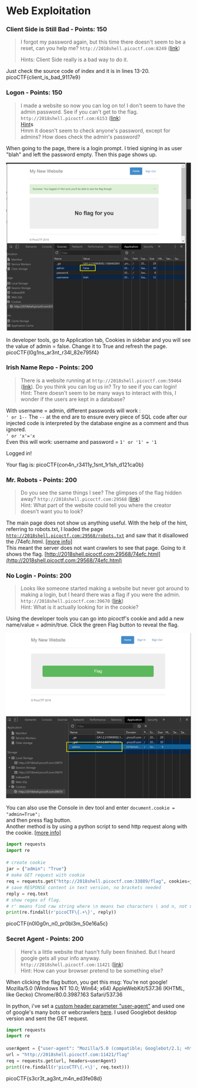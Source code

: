 # Web Exploitation

### **Client Side is Still Bad - Points: 150**

> I forgot my password again, but this time there doesn't seem to be a reset, can you help me? `http://2018shell.picoctf.com:8249` \([link](http://2018shell.picoctf.com:8249/)\)
>
> Hints: Client Side really is a bad way to do it.

Just check the source code of index and it is in lines 13-20.  
picoCTF{client\_is\_bad\_9117e9}

### **Logon - Points: 150**

> I made a website so now you can log on to! I don't seem to have the admin password. See if you can't get to the flag. `http://2018shell.picoctf.com:6153` \([link](http://2018shell.picoctf.com:6153/)\)  
> [Hint](https://2018game.picoctf.com/problems#4ac8adb65bddd8227e72bbec6fa34364hint)**s**  
> Hmm it doesn't seem to check anyone's password, except for admins? How does check the admin's password?

When going to the page, there is a login prompt. I tried signing in as user "blah" and left the password empty. Then this page shows up.

![](../.gitbook/assets/logon.png)

In developer tools, go to Application tab, Cookies in sidebar and you will see the value of admin = false. Change it to True and refresh the page.  
picoCTF{l0g1ns\_ar3nt\_r34l\_82e795f4}

### **Irish Name Repo - Points: 200** 

> There is a website running at `http://2018shell.picoctf.com:59464` \([link](http://2018shell.picoctf.com:59464/)\). Do you think you can log us in? Try to see if you can login!  
> Hint: There doesn't seem to be many ways to interact with this, I wonder if the users are kept in a database?

With username = admin, different passwords will work :  
`' or 1--`  The `--` at the end are to ensure every piece of SQL code after our injected code is interpreted by the database engine as a comment and thus ignored.  
`' or 'x'='x`   
Even this will work: username and password =  `1' or '1' = '1`

Logged in!

Your flag is: picoCTF{con4n\_r3411y\_1snt\_1r1sh\_d121ca0b}

### **Mr. Robots - Points: 200** 

> Do you see the same things I see? The glimpses of the flag hidden away? `http://2018shell.picoctf.com:29568` \([link](http://2018shell.picoctf.com:29568/)\)  
> Hint: What part of the website could tell you where the creator doesn't want you to look?

The main page does not show us anything useful. With the help of the hint, referring to robots.txt, I loaded the page [`http://2018shell.picoctf.com:29568/robots.txt`](http://2018shell.picoctf.com:29568/robots.txt) and saw that it disallowed the /74efc.html. [\[more info\]](https://www.robotstxt.org/)   
This meant the server does not want crawlers to see that page. Going to it shows the flag. [http://2018shell.picoctf.com:29568/74efc.html](http://2018shell.picoctf.com:29568/74efc.html)

### **No Login - Points: 200**

> Looks like someone started making a website but never got around to making a login, but I heard there was a flag if you were the admin. `http://2018shell.picoctf.com:39670` \([link](http://2018shell.picoctf.com:39670/)\)  
> Hint: What is it actually looking for in the cookie?

Using the developer tools you can go into picoctf's cookie and add a new name/value = admin/true. Click the green Flag button to reveal the flag.

![](../.gitbook/assets/nologin.png)

You can also use the Console in dev tool and enter `document.cookie = "admin=True";`  
and then press flag button.  
Another method is by using a python script to send http request along with the cookie. [\[more info\]](https://requests.readthedocs.io/en/latest/user/quickstart/#make-a-request)

```python
import requests
import re

# create cookie
jar = {"admin": "True"}
# make GET request with cookie
req = requests.get("http://2018shell.picoctf.com:33889/flag", cookies=jar)
# save RESPONSE content in text version, no brackets needed 
reply = req.text
# show regex of flag.
# r' means find raw string where \n means two characters \ and n, not newline
print(re.findall(r'picoCTF\{.+\}', reply))
```

picoCTF{n0l0g0n\_n0\_pr0bl3m\_50e16a5c}

### **Secret Agent - Points: 200** 

> Here's a little website that hasn't fully been finished. But I heard google gets all your info anyway. `http://2018shell.picoctf.com:11421` \([link](http://2018shell.picoctf.com:11421/)\)  
> Hint: How can your browser pretend to be something else?

When clicking the flag button, you get this msg: You're not google! Mozilla/5.0 \(Windows NT 10.0; Win64; x64\) AppleWebKit/537.36 \(KHTML, like Gecko\) Chrome/80.0.3987.163 Safari/537.36

In python, i've set a [custom header parameter "user-agent"](https://requests.readthedocs.io/en/latest/user/quickstart/#custom-headers) and used one of google's many bots or webcrawlers [here](https://support.google.com/webmasters/answer/1061943). I used Googlebot desktop version and sent the GET request.

```python
import requests
import re

userAgent = {"user-agent": "Mozilla/5.0 (compatible; Googlebot/2.1; +http://www.google.com/bot.html)"}
url = "http://2018shell.picoctf.com:11421/flag"
req = requests.get(url, headers=userAgent)
print((re.findall(r'picoCTF\{.+\}', req.text)))

```

picoCTF{s3cr3t\_ag3nt\_m4n\_ed3fe08d}

